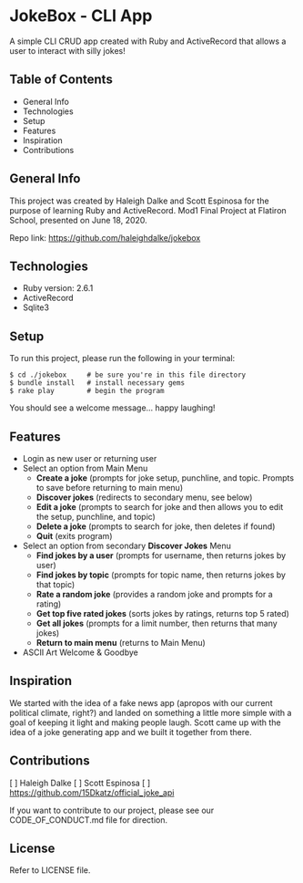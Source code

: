 # JokeBox - CLI App
A simple CLI CRUD app created with Ruby and ActiveRecord that allows a user to interact with silly jokes!

## Table of Contents
* General Info
* Technologies
* Setup
* Features
* Inspiration
* Contributions

## General Info
This project was created by Haleigh Dalke and Scott Espinosa for the purpose of learning Ruby and ActiveRecord. Mod1 Final Project at Flatiron School, presented on June 18, 2020.

Repo link: https://github.com/haleighdalke/jokebox 

## Technologies
* Ruby version: 2.6.1
* ActiveRecord
* Sqlite3

## Setup
To run this project, please run the following in your terminal:
```
$ cd ./jokebox     # be sure you're in this file directory
$ bundle install   # install necessary gems
$ rake play        # begin the program
```
You should see a welcome message... happy laughing!

## Features
* Login as new user or returning user
* Select an option from Main Menu 
    - **Create a joke** (prompts for joke setup, punchline, and topic. Prompts to save before returning to main menu)
    - **Discover jokes** (redirects to secondary menu, see below)
    - **Edit a joke** (prompts to search for joke and then allows you to edit the setup, punchline, and topic)
    - **Delete a joke** (prompts to search for joke, then deletes if found)
    - **Quit** (exits program)
* Select an option from secondary **Discover Jokes** Menu
    - **Find jokes by a user** (prompts for username, then returns jokes by user)
    - **Find jokes by topic** (prompts for topic name, then returns jokes by that topic)
    - **Rate a random joke** (provides a random joke and prompts for a rating)
    - **Get top five rated jokes** (sorts jokes by ratings, returns top 5 rated)
    - **Get all jokes** (prompts for a limit number, then returns that many jokes)
    - **Return to main menu** (returns to Main Menu)
* ASCII Art Welcome & Goodbye

## Inspiration
We started with the idea of a fake news app (apropos with our current political climate, right?) and landed on something a little more simple with a goal of keeping it light and making people laugh. Scott came up with the idea of a joke generating app and we built it together from there.

## Contributions
[ ] Haleigh Dalke
[ ] Scott Espinosa
[ ] https://github.com/15Dkatz/official_joke_api

If you want to contribute to our project, please see our CODE_OF_CONDUCT.md file for direction.

## License
Refer to LICENSE file.